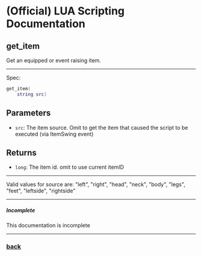 
# (Official) LUA Scripting Documentation

## get_item

Get an equipped or event raising item.

___

Spec:

```lua
get_item(
	string src)
```

## Parameters

- `src`: The item source. Omit to get the item that caused the script to be executed (via ItemSwing event)

## Returns

- `long`: The item id. omit to use current itemID

___

Valid values for source are:
"left", "right", "head", "neck", "body", "legs", "feet", "leftside", "rightside"

___

##### Incomplete

This documentation is incomplete

___

### [back](../getters)
